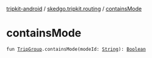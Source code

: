 [tripkit-android](../index.md) / [skedgo.tripkit.routing](index.md) / [containsMode](./contains-mode.md)

# containsMode

`fun `[`TripGroup`](-trip-group/index.md)`.containsMode(modeId: `[`String`](https://kotlinlang.org/api/latest/jvm/stdlib/kotlin/-string/index.html)`): `[`Boolean`](https://kotlinlang.org/api/latest/jvm/stdlib/kotlin/-boolean/index.html)
